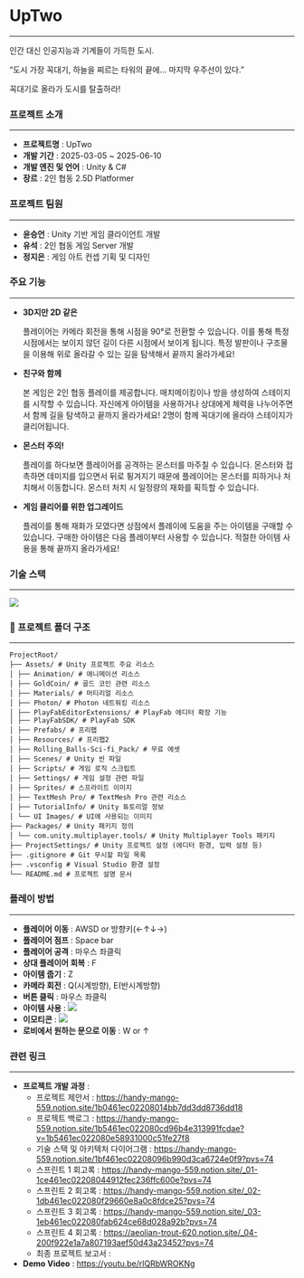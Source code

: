 # UpTwo
---
인간 대신 인공지능과 기계들이 가득한 도시.

“도시 가장 꼭대기, 하늘을 찌르는 타워의 끝에… 마지막 우주선이 있다.”

꼭대기로 올라가 도시를 탈출하라!

### 프로젝트 소개
---
* **프로젝트명** : UpTwo
* **개발 기간** : 2025-03-05 ~ 2025-06-10
* **개발 엔진 및 언어** : Unity & C#
* **장르** : 2인 협동 2.5D Platformer

### 프로젝트 팀원
---
* **윤승언** : Unity 기반 게임 클라이언트 개발
* **유석** : 2인 협동 게임 Server 개발
* **정지은** : 게임 아트 컨셉 기획 및 디자인

### 주요 기능
---
* **3D지만 2D 같은**
  
  플레이어는 카메라 회전을 통해 시점을 90°로 전환할 수 있습니다. 이를 통해 특정 시점에서는 보이지 않던 길이 다른 시점에서 보이게 됩니다. 특정 발판이나 구조물을 이용해 위로 올라갈 수 있는 길을 탐색해서 끝까지 올라가세요!

* **친구와 함께**

  본 게임은 2인 협동 플레이를 제공합니다. 매치메이킹이나 방을 생성하여 스테이지를 시작할 수 있습니다. 자신에게 아이템을 사용하거나 상대에게 체력을 나누어주면서 함께 길을 탐색하고 끝까지 올라가세요! 2명이 함께 꼭대기에 올라야 스테이지가 클리어됩니다.

* **몬스터 주의!**
  
  플레이를 하다보면 플레이어를 공격하는 몬스터를 마주칠 수 있습니다. 몬스터와 접촉하면 데미지를 입으면서 뒤로 튕겨지기 때문에 플레이어는 몬스터를 피하거나 처치해서 이동합니다. 몬스터 처치 시 일정량의 재화를 획득할 수 있습니다.

* **게임 클리어를 위한 업그레이드**
  
  플레이를 통해 재화가 모였다면 상점에서 플레이에 도움을 주는 아이템을 구매할 수 있습니다. 구매한 아이템은 다음 플레이부터 사용할 수 있습니다. 적절한 아이템 사용을 통해 끝까지 올라가세요!
  
### 기술 스택
---
<img src="https://github.com/user-attachments/assets/66fa0793-e330-444e-a69d-12ffcedf5ffe">

### 📁 프로젝트 폴더 구조
---
```
ProjectRoot/
├── Assets/ # Unity 프로젝트 주요 리소스
│ ├── Animation/ # 애니메이션 리소스
│ ├── GoldCoin/ # 골드 코인 관련 리소스
│ ├── Materials/ # 머티리얼 리소스
│ ├── Photon/ # Photon 네트워킹 리소스
│ ├── PlayFabEditorExtensions/ # PlayFab 에디터 확장 기능
│ ├── PlayFabSDK/ # PlayFab SDK
│ ├── Prefabs/ # 프리팹
│ ├── Resources/ # 프리팹2
│ ├── Rolling_Balls-Sci-fi_Pack/ # 무료 에셋
│ ├── Scenes/ # Unity 씬 파일
│ ├── Scripts/ # 게임 로직 스크립트
│ ├── Settings/ # 게임 설정 관련 파일
│ ├── Sprites/ # 스프라이트 이미지
│ ├── TextMesh Pro/ # TextMesh Pro 관련 리소스
│ ├── TutorialInfo/ # Unity 튜토리얼 정보
│ └── UI Images/ # UI에 사용되는 이미지
├── Packages/ # Unity 패키지 정의
│ └── com.unity.multiplayer.tools/ # Unity Multiplayer Tools 패키지
├── ProjectSettings/ # Unity 프로젝트 설정 (에디터 환경, 입력 설정 등)
├── .gitignore # Git 무시할 파일 목록
├── .vsconfig # Visual Studio 환경 설정
└── README.md # 프로젝트 설명 문서
```

### 플레이 방법
---
* **플레이어 이동** : AWSD or 방향키(←↑↓→)
* **플레이어 점프** : Space bar
* **플레이어 공격** : 마우스 좌클릭
* **상대 플레이어 회복** : F
* **아이템 줍기** : Z
* **카메라 회전** : Q(시계방향), E(반시계방향)
* **버튼 클릭** : 마우스 좌클릭
* **아이템 사용** : <img src="https://github.com/user-attachments/assets/bd8fb9d6-9f66-41d4-9128-9c89f95c9877">
* **이모티콘** : <img src="https://github.com/user-attachments/assets/b8a0e993-da85-4218-9600-45a570d24945">
* **로비에서 원하는 문으로 이동** : W or ↑
  
### 관련 링크
---
* **프로젝트 개발 과정** :
  * 프로젝트 제안서 : https://handy-mango-559.notion.site/1b0461ec02208014bb7dd3dd8736dd18
  * 프로젝트 백로그 : https://handy-mango-559.notion.site/1b5461ec022080cd96b4e313991fcdae?v=1b5461ec022080e58931000c51fe27f8
  * 기술 스택 및 아키텍처 다이어그램 : https://handy-mango-559.notion.site/1bf461ec02208096b990d3ca6724e0f9?pvs=74
  * 스프린트 1 회고록 : https://handy-mango-559.notion.site/_01-1ce461ec02208044912fec236ffc600e?pvs=74
  * 스프린트 2 회고록 : https://handy-mango-559.notion.site/_02-1db461ec022080f29660e8a0c8fdce25?pvs=74
  * 스프린트 3 회고록 : https://handy-mango-559.notion.site/_03-1eb461ec022080fab624ce68d028a92b?pvs=74
  * 스프린트 4 회고록 : https://aeolian-trout-620.notion.site/_04-200f922e1a7a807193aef50d43a23452?pvs=74
  * 최종 프로젝트 보고서 :
* **Demo Video** : https://youtu.be/rlQRbWROKNg
